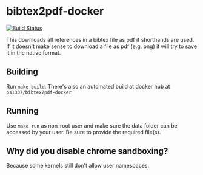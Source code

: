 # bibtex2pdf-docker

[![Build Status](https://travis-ci.org/ps1337/bibtex2pdf-docker.png?branch=master)](https://travis-ci.org/ps1337/bibtex2pdf-docker)

This downloads all references in a bibtex file as pdf if shorthands are used. If it doesn't make sense to download a file as pdf (e.g. png) it will try to save it in the native format.

## Building
Run `make build`. There's also an automated build at docker hub at `ps1337/bibtex2pdf-docker`

## Running
Use `make run` as non-root user and make sure the data folder can be accessed by your user. Be sure to provide the required file(s).

## Why did you disable chrome sandboxing?
Because some kernels still don't allow user namespaces.
